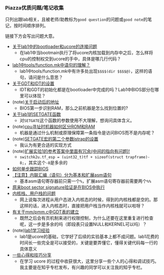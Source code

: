 ### Piazza优质问题/笔记收集

只列出跟lab相关，且被老师/助教标为`good question`的问题或`good note`的笔记，按时间顺序排列。

链接下方会写出问题大意。

* [关于lab1中的bootloader和ucore的连接问题](https://piazza.com/class/i5j09fnsl7k5x0?cid=72)
  * 在lab1中当bootmain执行了将ucore内核加载到内存中之后，怎么样将cpu的控制权交到ucore的手中，具体是哪几行代码？
* [lab1中tools/function.mk中语句的理解？](https://piazza.com/class/i5j09fnsl7k5x0?cid=89)
  * lab1中tools/function.mk中有许多处出现`$$$$(dir $$$$@)`，这样的语句，请问是什么意思？
* [关于GDT和IDT的设置](https://piazza.com/class/i5j09fnsl7k5x0?cid=90)
  * IDT和GDT的初始化都是在bootloader中完成的吗？Lab1中BIOS部分在哪里可以体现？
* (note)[关于启动后的地址](https://piazza.com/class/i5j09fnsl7k5x0?cid=91)
  * BIOS第一步识别RAM，那么之前机器是怎么找到位置的?
* [关于lab1的SETGATE函数](https://piazza.com/class/i5j09fnsl7k5x0?cid=102)
  * 对`SETGATE`这个函数的参数使用不大理解，想询问具体含义。
* (note)[cpu寻址时机器如何区分ROM和RAM](https://piazza.com/class/i5j09fnsl7k5x0?cid=106)
  * 机器是通过什么机制或原理保障第一条指令是访问BIOS而不是内存呢？
* (note)[SETGATE宏的第二个参数istrap的设置](https://piazza.com/class/i5j09fnsl7k5x0?cid=125)
  * 我认为有更合适的实现方式
* (note)[扩展实验1的参考答案中里面有冗余(中间的指向有问题)!](https://piazza.com/class/i5j09fnsl7k5x0?cid=127)
  * `switchk2u.tf_esp = (uint32_t)tf + sizeof(struct trapframe)- 8;`，其实这个`-8`是多余的
* [如何单步跟踪BIOS](https://piazza.com/class/i5j09fnsl7k5x0?cid=143)
* [【注意】内联汇编（语句）分为基本和扩展asm语句](https://piazza.com/class/i5j09fnsl7k5x0?cid=215)
  * 基本asm语句寄存器前只需一个`%`，扩展asm语句寄存器前需要两个`%%`
* [原来boot sector signature验证是在BIOS中执行](https://piazza.com/class/i5j09fnsl7k5x0?cid=312)
* [内核栈、用户栈的问题](https://piazza.com/class/i5j09fnsl7k5x0?cid=654)
  * 网上说每次进程从用户态进入内核态的时候，得到的内核栈都是空的。那这样的话，进入内核态时，直接把用户栈当作内核栈就可以啦呀？
* [有关于mm/pmm.c中GDT表的建立](https://piazza.com/class/i5j09fnsl7k5x0?cid=1001)
  * 既然之后会有页机制来进行权限控制，为什么还要在这里重复进行检查呢，这一步是多余的吗（即段表只设置NULL和KERNEL可以吗）？
* (note)[lab1学习经验](https://piazza.com/class/i5j09fnsl7k5x0?cid=1308)
  * lab1是ucore的基础，它学好了后续的实验基本上都不成问题。lab1花费的时间长一些完全是可以接受的，关键是要弄懂它，懂得关键代码每一行的具体意义
* [一些心得和技巧分享](https://piazza.com/class/i5j09fnsl7k5x0?cid=1357)
  * 在学习 ucore 的过程中收获很大，这里分享一些个人的心得和调试技巧。我主要是在知乎专栏发布，有兴趣的同学可以关注我的知乎专栏。

